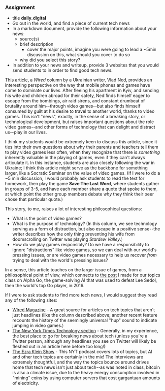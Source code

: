 ### Assignment
  * title **daily_digital**
  * Go out in the world, and find a piece of current tech news
  * In a markdown document, provide the following information about your news:
    - source(s)
    - brief description
      - cover the major points, imagine you were going to lead a ~5min discussion on this, what should you cover to do so
    - why did you select this story?
  * In addition to your news and writeup, provide 3 websites that you would send students to in order to find good tech news.

[This article](https://www.wired.com/story/ukraine-video-games-guilt/), a *Wired* column by a Ukrainian writer, Vlad Ned, provides an interesting perspective on the way that mobile phones and games have come to dominate our lives. After fleeing his apartment in Kyiv, and sending his wife and children abroad for their safety, Ned finds himself eager to escape from the bombings, air raid sirens, and constant drumbeat of brutality around him--through video games--but also finds himself consumed by guilt at his desire to travel to another world, thanks to video games. This isn't "news", exactly, in the sense of a breaking story, or technological development, but raises important questions about the role video games--and other forms of technology that can delight and distract us--play in our lives.

I think my students would be extremely keen to discuss this article, since it ties into their own questions about why their parents and teachers tell them to play video games less often, when they recognize that there is *something* inherently valuable in the playing of games, even if they can't always articulate it. In this instance, students are also closely following the war in Ukraine; I think this article might serve as the backbone for something larger, like a Socratic Seminar on the value of video games. (If I were to do a ~5 min discussion, I would probably ask students to read the text for homework, then play the game **Save The Last Word**, where students gather in groups of 3-5, and have each member share a quote that spoke to them, at which point the other group members debate *why* they think their peer chose that particular quote.)

This story, to me, raises a lot of interesting philosophical questions:
+ What is the point of video games?
+ What is the purpose of technology? (In this column, we see technology serving as a form of distraction, but also escape in a positive sense--the writer describes how the only thing preventing his wife from doomscrolling on Twitter was playing *Stardew Valley*.)
+ How do we play games responsibly? Do we have a responsibility to ignore "distractions" like video games, so we can deal with our world's pressing issues, or are video games necessary to help us recover *from* trying to deal with the world's pressing issues?

In a sense, this article touches on the larger issue of games, from a philosophical point of view, which connects to [the post](https://hunterteacher-vyz6159.slack.com/archives/C02V5MVHB1N/p1647824467023679) I made for our topics class on Alpha Go, the game-solving AI that was used to defeat Lee Sedol, then the world's top Go player, in 2016.

If I were to ask students to find more tech news, I would suggest they read any of the following sites:
+ [Wired Magazine](https://www.wired.com) - A great source for articles on tech topics that aren't just headlines (like the column described above; another recent feature recounts the history of the seemingly universal "hup" sound to indicate jumping in video games.)
+ [The New York Times Technology section](https://www.nytimes.com/section/technology) - Generally, in my experience, the best place to go for breaking news about tech (unless you're a Twitter person, although any headlines you see on Twitter will likely be fleshed out in an article here before too long!)
+ [The Ezra Klein Show](https://www.nytimes.com/column/ezra-klein-podcast) - This NYT podcast covers lots of topics, but AI and other tech topics are certainly in the mix! The interviews are extremely thoughtful, and the way the topics bounce around drives home that tech news isn't just about tech--as was noted in class, bitcoin is also a climate issue, due to the heavy energy consumption involved in "mining" coins by using computer servers that cost gargantuan amounts of electricity. 
